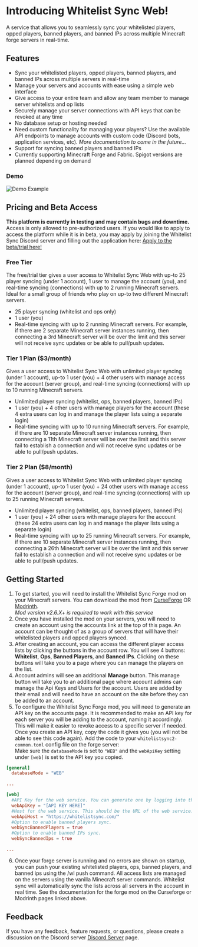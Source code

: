 # Introducing Whitelist Sync Web!

A service that allows you to seamlessly sync your whitelisted players, opped players, banned players, and banned IPs across multiple Minecraft forge servers in real-time.

## Features

- Sync your whitelisted players, opped players, banned players, and banned IPs across multiple servers in real-time
- Manage your servers and accounts with ease using a simple web interface
- Give access to your entire team and allow any team member to manage server whitelists and op lists
- Securely manage your server connections with API keys that can be revoked at any time
- No database setup or hosting needed
- Need custom functionality for managing your players? Use the available API endpoints to manage accounts with custom code (Discord bots, application services, etc). *More documentation to come in the future...*
- Support for syncing banned players and banned IPs
- Currently supporting Minecraft Forge and Fabric. Spigot versions are planned depending on demand

### Demo

![Demo Example](./assets/demo.gif)

## Pricing and Beta Access

**This platform is currently in testing and may contain bugs and downtime.** Access is only allowed to pre-authorized users. If you would like to apply to access the platform while it is in beta, you may apply by joining the Whitelist Sync Discord server and filling out the application here: [Apply to the beta/trial here!](https://discord.gg/CrqvEVRmWS)

### Free Tier
The free/trial tier gives a user access to Whitelist Sync Web with up-to 25 player syncing (under 1 account), 1 user to manage the account (you), and real-time syncing (connections) with up to 2 running Minecraft servers. Ideal for a small group of friends who play on up-to two different Minecraft servers.
* 25 player syncing (whitelist and ops only)
* 1 user (you)
* Real-time syncing with up to 2 running Minecraft servers. For example, if there are 2 separate Minecraft server instances running,  then connecting a 3rd Minecraft server will be over the limit and this server will not receive sync updates or be able to pull/push updates.

### Tier 1 Plan ($3/month)
Gives a user access to Whitelist Sync Web with unlimited player syncing (under 1 account), up-to 1 user (you) + 4 other users with manage access for the account (server group), and real-time syncing (connections) with up to 10 running Minecraft servers.
* Unlimited player syncing (whitelist, ops, banned players, banned IPs)
* 1 user (you) + 4 other users with manage players for the account (these 4 extra users can log in and manage the player lists using a separate login)
* Real-time syncing with up to 10 running Minecraft servers. For example, if there are 10 separate Minecraft server instances running, then connecting a 11th Minecraft server will be over the limit and this server fail to establish a connection and will not receive sync updates or be able to pull/push updates.

### Tier 2 Plan ($8/month)
Gives a user access to Whitelist Sync Web with unlimited player syncing (under 1 account), up-to 1 user (you) + 24 other users with manage access for the account (server group), and real-time syncing (connections) with up to 25 running Minecraft servers.
* Unlimited player syncing (whitelist, ops, banned players, banned IPs)
* 1 user (you) + 24 other users with manage players for the account (these 24 extra users can log in and manage the player lists using a separate login)
* Real-time syncing with up to 25 running Minecraft servers. For example, if there are 10 separate Minecraft server instances running, then connecting a 26th Minecraft server will be over the limit and this server fail to establish a connection and will not receive sync updates or be able to pull/push updates.

## Getting Started

1. To get started, you will need to install the Whitelist Sync Forge mod on your Minecraft servers. You can download the mod from [CurseForge](https://www.curseforge.com/minecraft/mc-mods/whitelistsync2) OR [Modrinth](https://modrinth.com/mod/whitelistsync2).  
   *Mod version v2.6.X+ is required to work with this service*
2. Once you have installed the mod on your servers, you will need to create an account using the accounts link at the top of this page. An account can be thought of as a group of servers that will have their whitelisted players and opped players synced.
3. After creating an account, you can access the different player access lists by clicking the buttons in the account row. You will see 4 buttons: **Whitelist**, **Ops**, **Banned Players**, and **Banned IPs**. Clicking on these buttons will take you to a page where you can manage the players on the list.
4. Account admins will see an additional **Manage** button. This manage button will take you to an additional page where account admins can manage the Api Keys and Users for the account. Users are added by their email and will need to have an account on the site before they can be added to an account.
5. To configure the Whitelist Sync Forge mod, you will need to generate an API key on the accounts page. It is recommended to make an API key for each server you will be adding to the account, naming it accordingly. This will make it easier to revoke access to a specific server if needed. Once you create an API key, copy the code it gives you (you will not be able to see this code again). Add the code to your `whitelistsync2-common.toml` config file on the forge server:  
   Make sure the `databaseMode` is set to `"WEB"` and the `webApiKey` setting under `[web]` is set to the API key you copied.

```toml
[general]
  databaseMode = "WEB"

...

[web]
  #API Key for the web service. You can generate one by logging into the web service and adding a new API key to your account.
  webApiKey = "[API KEY HERE]"
  #Host for the web service. This should be the URL of the web service. You should never need to change this.
  webApiHost = "https://whitelistsync.com/"
  #Option to enable banned players sync.
  webSyncBannedPlayers = true
  #Option to enable banned IPs sync.
  webSyncBannedIps = true

...

```

6. Once your forge server is running and no errors are shown on startup, you can push your existing whitelisted players, ops, banned players, and banned ips using the /wl push command. All access lists are managed on the servers using the vanilla Minecraft server commands. Whitelist sync will automatically sync the lists across all servers in the account in real time. See the documentation for the forge mod on the Curseforge or Modrinth pages linked above.

## Feedback

If you have any feedback, feature requests, or questions, please create a discussion on the Discord server [Discord Server](https://discord.gg/7FMJN4kurr) page.

